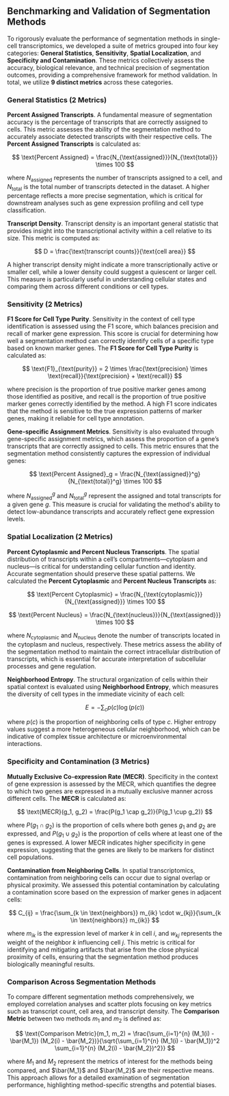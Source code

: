 ## Benchmarking and Validation of Segmentation Methods

To rigorously evaluate the performance of segmentation methods in single-cell transcriptomics, we developed a suite of metrics grouped into four key categories: **General Statistics**, **Sensitivity**, **Spatial Localization**, and **Specificity and Contamination**. These metrics collectively assess the accuracy, biological relevance, and technical precision of segmentation outcomes, providing a comprehensive framework for method validation. In total, we utilize **9 distinct metrics** across these categories.

### General Statistics (2 Metrics)

**Percent Assigned Transcripts**. A fundamental measure of segmentation accuracy is the percentage of transcripts that are correctly assigned to cells. This metric assesses the ability of the segmentation method to accurately associate detected transcripts with their respective cells. The **Percent Assigned Transcripts** is calculated as:

$$
\text{Percent Assigned} = \frac{N_{\text{assigned}}}{N_{\text{total}}} \times 100
$$

where $N_{\text{assigned}}$ represents the number of transcripts assigned to a cell, and $N_{\text{total}}$ is the total number of transcripts detected in the dataset. A higher percentage reflects a more precise segmentation, which is critical for downstream analyses such as gene expression profiling and cell type classification.

**Transcript Density**. Transcript density is an important general statistic that provides insight into the transcriptional activity within a cell relative to its size. This metric is computed as:

$$
D = \frac{\text{transcript counts}}{\text{cell area}}
$$

A higher transcript density might indicate a more transcriptionally active or smaller cell, while a lower density could suggest a quiescent or larger cell. This measure is particularly useful in understanding cellular states and comparing them across different conditions or cell types.

### Sensitivity (2 Metrics)

**F1 Score for Cell Type Purity**. Sensitivity in the context of cell type identification is assessed using the F1 score, which balances precision and recall of marker gene expression. This score is crucial for determining how well a segmentation method can correctly identify cells of a specific type based on known marker genes. The **F1 Score for Cell Type Purity** is calculated as:

$$
\text{F1}_{\text{purity}} = 2 \times \frac{\text{precision} \times \text{recall}}{\text{precision} + \text{recall}}
$$

where precision is the proportion of true positive marker genes among those identified as positive, and recall is the proportion of true positive marker genes correctly identified by the method. A high F1 score indicates that the method is sensitive to the true expression patterns of marker genes, making it reliable for cell type annotation.

**Gene-specific Assignment Metrics**. Sensitivity is also evaluated through gene-specific assignment metrics, which assess the proportion of a gene’s transcripts that are correctly assigned to cells. This metric ensures that the segmentation method consistently captures the expression of individual genes:

$$
\text{Percent Assigned}_g = \frac{N_{\text{assigned}}^g}{N_{\text{total}}^g} \times 100
$$

where $N_{\text{assigned}}^g$ and $N_{\text{total}}^g$ represent the assigned and total transcripts for a given gene $g$. This measure is crucial for validating the method's ability to detect low-abundance transcripts and accurately reflect gene expression levels.

### Spatial Localization (2 Metrics)

**Percent Cytoplasmic and Percent Nucleus Transcripts**. The spatial distribution of transcripts within a cell’s compartments—cytoplasm and nucleus—is critical for understanding cellular function and identity. Accurate segmentation should preserve these spatial patterns. We calculated the **Percent Cytoplasmic** and **Percent Nucleus Transcripts** as:

$$
\text{Percent Cytoplasmic} = \frac{N_{\text{cytoplasmic}}}{N_{\text{assigned}}} \times 100
$$

$$
\text{Percent Nucleus} = \frac{N_{\text{nucleus}}}{N_{\text{assigned}}} \times 100
$$

where $N_{\text{cytoplasmic}}$ and $N_{\text{nucleus}}$ denote the number of transcripts located in the cytoplasm and nucleus, respectively. These metrics assess the ability of the segmentation method to maintain the correct intracellular distribution of transcripts, which is essential for accurate interpretation of subcellular processes and gene regulation.

**Neighborhood Entropy**. The structural organization of cells within their spatial context is evaluated using **Neighborhood Entropy**, which measures the diversity of cell types in the immediate vicinity of each cell:

$$
E = -\sum_{c} p(c) \log(p(c))
$$

where $p(c)$ is the proportion of neighboring cells of type $c$. Higher entropy values suggest a more heterogeneous cellular neighborhood, which can be indicative of complex tissue architecture or microenvironmental interactions.

### Specificity and Contamination (3 Metrics)

**Mutually Exclusive Co-expression Rate (MECR)**. Specificity in the context of gene expression is assessed by the MECR, which quantifies the degree to which two genes are expressed in a mutually exclusive manner across different cells. The **MECR** is calculated as:

$$
\text{MECR}(g_1, g_2) = \frac{P(g_1 \cap g_2)}{P(g_1 \cup g_2)}
$$

where $P(g_1 \cap g_2)$ is the proportion of cells where both genes $g_1$ and $g_2$ are expressed, and $P(g_1 \cup g_2)$ is the proportion of cells where at least one of the genes is expressed. A lower MECR indicates higher specificity in gene expression, suggesting that the genes are likely to be markers for distinct cell populations.

**Contamination from Neighboring Cells**. In spatial transcriptomics, contamination from neighboring cells can occur due to signal overlap or physical proximity. We assessed this potential contamination by calculating a contamination score based on the expression of marker genes in adjacent cells:

$$
C_{ij} = \frac{\sum_{k \in \text{neighbors}} m_{ik} \cdot w_{kj}}{\sum_{k \in \text{neighbors}} m_{ik}}
$$

where $m_{ik}$ is the expression level of marker $k$ in cell $i$, and $w_{kj}$ represents the weight of the neighbor $k$ influencing cell $j$. This metric is critical for identifying and mitigating artifacts that arise from the close physical proximity of cells, ensuring that the segmentation method produces biologically meaningful results.

### Comparison Across Segmentation Methods

To compare different segmentation methods comprehensively, we employed correlation analyses and scatter plots focusing on key metrics such as transcript count, cell area, and transcript density. The **Comparison Metric** between two methods $m_1$ and $m_2$ is defined as:

$$
\text{Comparison Metric}(m_1, m_2) = \frac{\sum_{i=1}^{n} (M_1(i) - \bar{M_1}) (M_2(i) - \bar{M_2})}{\sqrt{\sum_{i=1}^{n} (M_1(i) - \bar{M_1})^2 \sum_{i=1}^{n} (M_2(i) - \bar{M_2})^2}}
$$

where $M_1$ and $M_2$ represent the metrics of interest for the methods being compared, and $\bar{M_1}$ and $\bar{M_2}$ are their respective means. This approach allows for a detailed examination of segmentation performance, highlighting method-specific strengths and potential biases.
